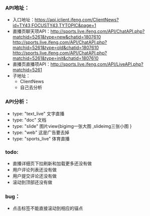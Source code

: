 ### API地址：
- 入口地址：https://api.iclient.ifeng.com/ClientNews?id=TY43,FOCUSTY43,TYTOPIC&page=1
- 直播页聊天项API：http://sports.live.ifeng.com/API/ChatAPI.php?matchid=5261&type=new&chatid=1807610
					http://sports.live.ifeng.com/API/ChatAPI.php?matchid=5261&type=old&chatid=1807610
					http://sports.live.ifeng.com/API/ChatAPI.php?matchid=5261&type=init&chatid=1807610
- 直播页直播项API：http://sports.live.ifeng.com/API/LiveAPI.php?matchid=5261
- 子地址：
    + ClientNews 
    + 自己去分析 

### API分析：
- type: "text_live"    文字直播
- type: "doc"          文档
- type: "slide"        图片view{bigimg一张大图 ,slideimg三张小图 }
- type: "web"          这是广告要去掉
- type: "sports_live"  体育直播

### todo:
- 直播详细页下拉刷新和加载更多还没有做
- 用户评论列表还没有做
- 用户提交评论还没有做
- 滚动到顶部还没有做

### bug：
- 点击标签不能直接滚动到相应的锚点



